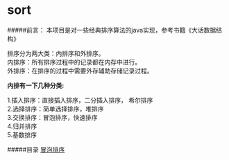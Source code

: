 # sort
#####前言：
本项目是对一些经典排序算法的java实现，参考书籍《大话数据结构》

排序分为两大类：内排序和外排序。  
内排序：所有排序过程中的记录都在内存中进行。  
外排序：在排序的过程中需要外存辅助存储记录过程。  

**内排有一下几种分类:**  

1.插入排序：直接插入排序，二分插入排序， 希尔排序  
2.选择排序：简单选择排序，堆排序  
3.交换排序：冒泡排序，快速排序  
4.归并排序  
5.基数排序  

#####目录
[冒泡排序](/src/com/demo/BubbleSort.java)
